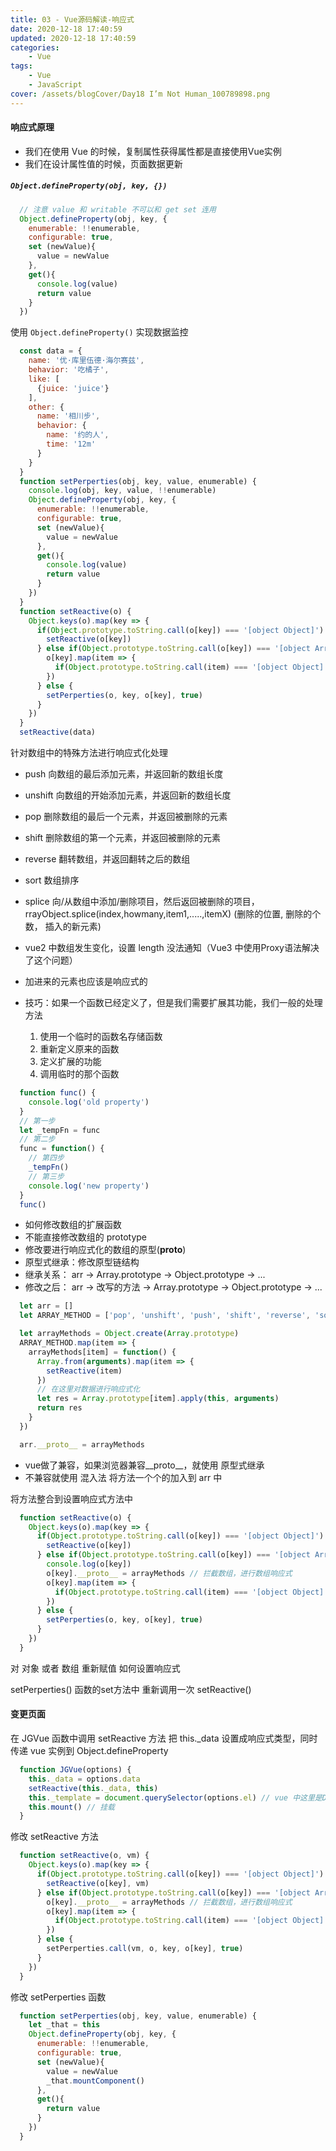 ```yaml
---
title: 03 - Vue源码解读-响应式
date: 2020-12-18 17:40:59
updated: 2020-12-18 17:40:59
categories:
    - Vue
tags:
    - Vue
    - JavaScript
cover: /assets/blogCover/Day18 I’m Not Human_100789898.png
---
```


#### 响应式原理

  - 我们在使用 Vue 的时候，复制属性获得属性都是直接使用Vue实例
  - 我们在设计属性值的时候，页面数据更新

  ##### `Object.defineProperty(obj, key, {})`

  ~~~js
    // 注意 value 和 writable 不可以和 get set 连用
    Object.defineProperty(obj, key, {
      enumerable: !!enumerable,
      configurable: true,
      set (newValue){
        value = newValue
      },
      get(){
        console.log(value)
        return value
      }
    })
  ~~~

  使用 `Object.defineProperty()` 实现数据监控

  ~~~js
    const data = {
      name: '优·库里伍德·海尔赛兹',
      behavior: '吃橘子',
      like: [
        {juice: 'juice'}
      ],
      other: {
        name: '相川步',
        behavior: {
          name: '约的人',
          time: '12m'
        }
      }
    }
    function setPerperties(obj, key, value, enumerable) {
      console.log(obj, key, value, !!enumerable)
      Object.defineProperty(obj, key, {
        enumerable: !!enumerable,
        configurable: true,
        set (newValue){
          value = newValue
        },
        get(){
          console.log(value)
          return value
        }
      })
    }
    function setReactive(o) {
      Object.keys(o).map(key => {
        if(Object.prototype.toString.call(o[key]) === '[object Object]') {
          setReactive(o[key]) 
        } else if(Object.prototype.toString.call(o[key]) === '[object Array]') {
          o[key].map(item => {
            if(Object.prototype.toString.call(item) === '[object Object]' || Object.prototype.toString.call(item) === '[object Array]') setReactive(item)
          })
        } else {
          setPerperties(o, key, o[key], true)
        }
      })
    }
    setReactive(data)
  ~~~

  针对数组中的特殊方法进行响应式化处理
  * push      向数组的最后添加元素，并返回新的数组长度
  * unshift   向数组的开始添加元素，并返回新的数组长度
  * pop       删除数组的最后一个元素，并返回被删除的元素
  * shift     删除数组的第一个元素，并返回被删除的元素
  * reverse   翻转数组，并返回翻转之后的数组
  * sort      数组排序
  * splice    向/从数组中添加/删除项目，然后返回被删除的项目，rrayObject.splice(index,howmany,item1,.....,itemX) (删除的位置, 删除的个数， 插入的新元素)

  * vue2 中数组发生变化，设置 length 没法通知（Vue3 中使用Proxy语法解决了这个问题）
  * 加进来的元素也应该是响应式的
  * 技巧：如果一个函数已经定义了，但是我们需要扩展其功能，我们一般的处理方法
    1. 使用一个临时的函数名存储函数
    2. 重新定义原来的函数
    3. 定义扩展的功能
    4. 调用临时的那个函数
  ~~~js
    function func() {
      console.log('old property')
    }
    // 第一步
    let _tempFn = func
    // 第二步
    func = function() {
      // 第四步
      _tempFn()
      // 第三步
      console.log('new property')
    }
    func()
  ~~~

  * 如何修改数组的扩展函数
  * 不能直接修改数组的 prototype
  * 修改要进行响应式化的数组的原型(__proto__)
  * 原型式继承：修改原型链结构
  *   继承关系： arr -> Array.prototype -> Object.prototype -> ...
  *   修改之后： arr -> 改写的方法 -> Array.prototype -> Object.prototype -> ...
  ~~~js
    let arr = []
    let ARRAY_METHOD = ['pop', 'unshift', 'push', 'shift', 'reverse', 'sort', 'splice']

    let arrayMethods = Object.create(Array.prototype)
    ARRAY_METHOD.map(item => {
      arrayMethods[item] = function() {
        Array.from(arguments).map(item => {
          setReactive(item)
        })
        // 在这里对数据进行响应式化
        let res = Array.prototype[item].apply(this, arguments)
        return res
      }
    })

    arr.__proto__ = arrayMethods
  ~~~
  * vue做了兼容，如果浏览器兼容__proto__，就使用 原型式继承
  * 不兼容就使用 混入法 将方法一个个的加入到 arr 中

  将方法整合到设置响应式方法中
  ~~~js
    function setReactive(o) {
      Object.keys(o).map(key => {
        if(Object.prototype.toString.call(o[key]) === '[object Object]') {
          setReactive(o[key]) 
        } else if(Object.prototype.toString.call(o[key]) === '[object Array]') {
          console.log(o[key])
          o[key].__proto__ = arrayMethods // 拦截数组，进行数组响应式
          o[key].map(item => {
            if(Object.prototype.toString.call(item) === '[object Object]' || Object.prototype.toString.call(item) === '[object Array]') setReactive(item)
          })
        } else {
          setPerperties(o, key, o[key], true)
        }
      })
    }
  ~~~

  对 对象 或者 数组 重新赋值 如何设置响应式

  setPerperties() 函数的set方法中 重新调用一次 setReactive()

#### 变更页面
  在 JGVue 函数中调用 setReactive 方法 把 this._data 设置成响应式类型，同时传递 vue 实例到 Object.defineProperty
  ~~~js
    function JGVue(options) {
      this._data = options.data
      setReactive(this._data, this)
      this._template = document.querySelector(options.el) // vue 中这里是DOM
      this.mount() // 挂载
    }
  ~~~
  修改 setReactive 方法
  ~~~js
    function setReactive(o, vm) {
      Object.keys(o).map(key => {
        if(Object.prototype.toString.call(o[key]) === '[object Object]') {
          setReactive(o[key], vm) 
        } else if(Object.prototype.toString.call(o[key]) === '[object Array]') {
          o[key].__proto__ = arrayMethods // 拦截数组，进行数组响应式
          o[key].map(item => {
            if(Object.prototype.toString.call(item) === '[object Object]' || Object.prototype.toString.call(item) === '[object Array]') setReactive(item, vm)
          })
        } else {
          setPerperties.call(vm, o, key, o[key], true)
        }
      })
    }
  ~~~
  修改 setPerperties 函数

  ~~~js
    function setPerperties(obj, key, value, enumerable) {
      let _that = this
      Object.defineProperty(obj, key, {
        enumerable: !!enumerable,
        configurable: true,
        set (newValue){
          value = newValue
          _that.mountComponent()
        },
        get(){
          return value
        }
      })
    }
  ~~~




